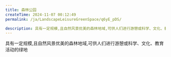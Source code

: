```yaml
---
title: 森林公园
createTime: 2024-11-07 00:12:49
permalink: /ja/LandscapeLeisureGreenSpace/q6yE_pDS/

description: 具有一定规模,且自然风景优美的森林地域,可供人们进行游憩或科学、文化、教育活动的绿地
---
```


具有一定规模,且自然风景优美的森林地域,可供人们进行游憩或科学、文化、教育活动的绿地
